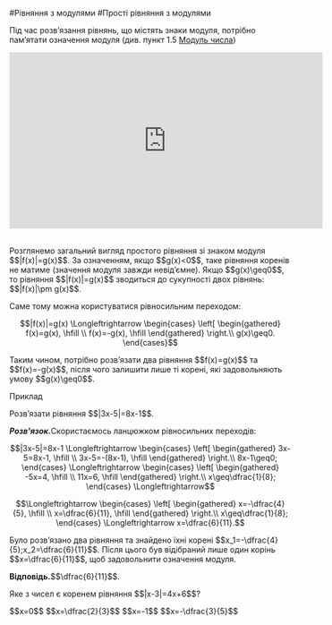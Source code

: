 #Рiвняння з модулями
#Прості рівняння з модулями

<p>Під час розв’язання рівнянь, що містять знаки модуля, потрібно пам’ятати означення модуля (див. пункт 1.5 <a href="http://math.ed-era.com/1/modul_chisla.html">Модуль числа</a>)</p>

<div class="fluidMedia">
<iframe align="center" width="560" height="315" src="https://www.youtube.com/embed/ikfzkBjvq3k" frameborder="0" allowfullscreen></iframe>
</div>
<div class="popup">
</div>

<br>
<p>Розглянемо загальний вигляд простого рівняння зі знаком модуля $$|f(x)|=g(x)$$. За означенням, якщо $$g(x)<0$$, таке рівняння коренів не матиме (значення модуля завжди невід’ємне). Якщо $$g(x)\geq0$$, то рівняння $$|f(x)|=g(x)$$ зводиться до сукупності двох рівнянь: $$|f(x)|\pm g(x)$$.</p>

<p>Саме тому можна користуватися рівносильним переходом:</p>

<p align="center">$$|f(x)|=g(x) \Longleftrightarrow \begin{cases}
\left[ \begin{gathered}
f(x)=g(x), \hfill \\
f(x)=-g(x), \hfill
\end{gathered}
\right.\\
g(x)\geq0.
\end{cases}$$
</p>

<p>Таким чином, потрібно розв’язати два рівняння $$f(x)=g(x)$$ та $$f(x)=-g(x)$$, після чого залишити лише ті корені, які задовольняють умову $$g(x)\geq0$$.</p>

<div class="space">
<div class="task-wrap">
<span class="task">Приклад</span>
<div class="task-text">
<p>Розв’язати рівняння $$|3x-5|=8x-1$$.</p>
<p><b><i>Розв'язок.</i></b>Скористаємось ланцюжком рівносильних переходів:</p>
<p align="center">$$|3x-5|=8x-1 \Longleftrightarrow \begin{cases}
			\left[ \begin{gathered}
			3x-5=8x-1, \hfill \\
			3x-5=-(8x-1), \hfill
			\end{gathered}
			\right.\\
			8x-1\geq0;
			\end{cases} \Longleftrightarrow \begin{cases}
			\left[ \begin{gathered}
			-5x=4, \hfill \\
			11x=6, \hfill
			\end{gathered}
			\right.\\
			x\geq\dfrac{1}{8};
			\end{cases} \Longleftrightarrow$$
</p>
<p align="center">$$\Longleftrightarrow \begin{cases}
			\left[ \begin{gathered}
			x=-\dfrac{4}{5}, \hfill \\
			x=\dfrac{6}{11}, \hfill
			\end{gathered}
			\right.\\
			x\geq\dfrac{1}{8};
			\end{cases} \Longleftrightarrow  x=\dfrac{6}{11}.$$
</p>
<p>Було розв’язано два рівняння та знайдено їхні корені $$x_1=-\dfrac{4}{5};x_2=\dfrac{6}{11}$$. Після цього був відібраний лише один корінь $$x=\dfrac{6}{11}$$, щоб задовольнити означення модуля.</p>
<p><b>Відповідь.</b>$$\dfrac{6}{11}$$.</p>
</div>
</div>
</div>

<quiz correctLabel="correct" incorrectLabel="incorrect" checkLabel="check">
    <question text="">
        <p>Яке з чисел є коренем рівняння $$|x-3|=4x+6$$?</p>
        <answer>$$x=0$$</answer>
        <answer>$$x=\dfrac{2}{3}$$</answer>
        <answer>$$x=-1$$</answer>
        <answer correct>$$x=-\dfrac{3}{5}$$</answer>
        </question>
</quiz>